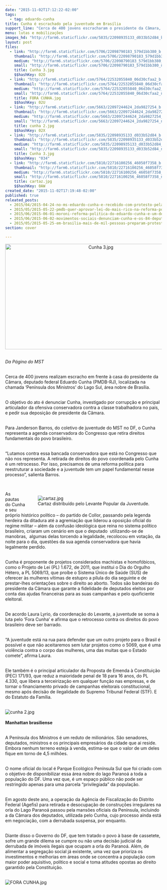 ```yaml
---
date: "2015-11-02T17:12:22-02:00"
tags:
  - tag: eduardo-cunha
title: Cunha é escrachado pela juventude em Brasília
support_line: "Cerca de 400 jovens escracharam o presidente da Câmara, deputado federal Eduardo Cunha (PMDB-RJ) em sua casa, localizada na chamada ‘Península dos Ministros’ do Lago Sul, em Brasília."
menu: lutas e mobilizações
images_hd: "http://farm6.staticflickr.com/5835/22098935133_d033b52d84_b.jpg"
layout: post
files:
  - link: "http://farm6.staticflickr.com/5706/22098790183_579d1bb380_b.jpg"
    thumbnail: "http://farm6.staticflickr.com/5706/22098790183_579d1bb380_t.jpg"
    medium: "http://farm6.staticflickr.com/5706/22098790183_579d1bb380_z.jpg"
    small: "http://farm6.staticflickr.com/5706/22098790183_579d1bb380_n.jpg"
    title: Cunha 3.jpg
    $$hashKey: 02O
  - link: "http://farm6.staticflickr.com/5764/22532055840_06d30cfaa2_b.jpg"
    thumbnail: "http://farm6.staticflickr.com/5764/22532055840_06d30cfaa2_t.jpg"
    medium: "http://farm6.staticflickr.com/5764/22532055840_06d30cfaa2_z.jpg"
    small: "http://farm6.staticflickr.com/5764/22532055840_06d30cfaa2_n.jpg"
    title: FORA CUNHA.jpg
    $$hashKey: 02U
  - link: "http://farm6.staticflickr.com/5663/22097244624_2da9827254_b.jpg"
    thumbnail: "http://farm6.staticflickr.com/5663/22097244624_2da9827254_t.jpg"
    medium: "http://farm6.staticflickr.com/5663/22097244624_2da9827254_z.jpg"
    small: "http://farm6.staticflickr.com/5663/22097244624_2da9827254_n.jpg"
    title: cunha 2.jpg
    $$hashKey: 02X
  - link: "http://farm6.staticflickr.com/5835/22098935133_d033b52d84_b.jpg"
    thumbnail: "http://farm6.staticflickr.com/5835/22098935133_d033b52d84_t.jpg"
    medium: "http://farm6.staticflickr.com/5835/22098935133_d033b52d84_z.jpg"
    small: "http://farm6.staticflickr.com/5835/22098935133_d033b52d84_n.jpg"
    title: Cunha 3.jpg
    $$hashKey: "034"
  - link: "http://farm6.staticflickr.com/5810/22716100256_46058f7358_b.jpg"
    thumbnail: "http://farm6.staticflickr.com/5810/22716100256_46058f7358_t.jpg"
    medium: "http://farm6.staticflickr.com/5810/22716100256_46058f7358_z.jpg"
    small: "http://farm6.staticflickr.com/5810/22716100256_46058f7358_n.jpg"
    title: cartaz.jpg
    $$hashKey: 0AW
created_date: "2015-11-02T17:19:48-02:00"
published: true
releated_posts:
  - 2015/04/2015-04-24-no-ms-eduardo-cunha-e-recebido-com-protesto-pela-classe-trabalhadora.md
  - 2015/05/2015-05-22-pmdb-quer-aprovar-lei-do-mais-rico-na-reforma-politica.md
  - 2015/06/2015-06-01-moroni-reforma-politica-do-eduardo-cunha-e-um-deboche-com-o-povo-brasileiro.md
  - 2015/06/2015-06-02-movimentos-sociais-denunciam-cunha-e-os-84-deputados-que-mudaram-seus-votos.md
  - 2015/05/2015-05-25-em-brasilia-mais-de-mil-pessoas-preparam-protesto-contra-pec-da-corrupcao.md
section: cover

---
```

<p style="text-align:center"><img alt="Cunha 3.jpg" height="338" src="http://farm6.staticflickr.com/5706/22098790183_579d1bb380_b.jpg" width="600" /></p>

<p><br />
<em>Da P&aacute;gina do MST</em></p>

<p><br />
Cerca de 400 jovens realizam escracho em frente &agrave; casa do presidente da C&acirc;mara, deputado federal Eduardo Cunha (PMDB-RJ), localizada na chamada &lsquo;Pen&iacute;nsula dos Ministros&rsquo; do Lago Sul, &aacute;rea nobre de Bras&iacute;lia.</p>

<p><br />
O objetivo do ato &eacute; denunciar Cunha, investigado por corrup&ccedil;&atilde;o e principal articulador da ofensiva conservadora contra a classe trabalhadora no pa&iacute;s, e pedir sua deposi&ccedil;&atilde;o de presidente da C&acirc;mara.</p>

<p><br />
Para Janderson Barros, do coletivo de juventude do MST no DF, o Cunha representa a agenda conservadora do Congresso que retira direitos fundamentais do povo brasileiro.</p>

<p><br />
&ldquo;Lutamos contra essa bancada conservadora que est&aacute; no Congresso que n&atilde;o nos representa. A retirada de direitos do povo coordenada pelo Cunha &eacute; um retrocesso. Por isso, precisamos de uma reforma pol&iacute;tica para reestruturar a sociedade e a juventude tem um papel fundamental nesse processo&rdquo;, salienta Barros.</p>

<p>&nbsp;</p>

<figure class="image" style="float:right"><img alt="cartaz.jpg" src="http://farm6.staticflickr.com/5810/22716100256_46058f7358_b.jpg" />
<figcaption>Cartaz distribu&iacute;do pelo Levante Popular da Juventude.</figcaption>
</figure>

<p>As pautas do Cunha e seu pr&oacute;prio hist&oacute;rico pol&iacute;tico &ndash; do partido de Collor, passando pela legenda herdeira da ditadura at&eacute; a agremia&ccedil;&atilde;o que liderou a oposi&ccedil;&atilde;o oficial do regime militar &ndash; al&eacute;m da confus&atilde;o ideol&oacute;gica que reina no sistema pol&iacute;tico brasileiro, criaram um cen&aacute;rio em que o deputado &nbsp;utilizando-se de manobras, &nbsp;algumas delas torcendo a legalidade, recolocou em vota&ccedil;&atilde;o, da noite para o dia, quest&otilde;es da sua agenda conservadora que havia legalmente perdido.</p>

<p><br />
Cunha &eacute; proponente de projetos considerados machistas e homof&oacute;bicos, como o Projeto de Lei (PL) 1.672, de 2011, que institui o Dia do Orgulho H&eacute;tero, a PL 5069/13, que pro&iacute;be o Sistema &Uacute;nico de Sa&uacute;de (SUS) de oferecer &agrave;s mulheres v&iacute;timas de estupro a p&iacute;lula do dia seguinte e de prestar-lhes orienta&ccedil;&otilde;es sobre o direito ao aborto. Todos s&atilde;o bandeiras do presidente da C&acirc;mara que garante a fidelidade de deputados eleitos por conta das ajudas financeiras para as suas campanhas e pelo quoficiente eleitoral.</p>

<p><br />
De acordo Laura Lyrio, da coordena&ccedil;&atilde;o do Levante, a juventude se soma &agrave; luta pelo &lsquo;Fora Cunha&rsquo; e afirma que o retrocesso contra os direitos do povo brasileiro deve ser barrado.</p>

<p><br />
&ldquo;A juventude est&aacute; na rua para defender que um outro projeto para o Brasil &eacute; poss&iacute;vel e que n&atilde;o aceitaremos sem lutar projetos como o 5069, que &eacute; uma viol&ecirc;ncia contra o corpo das mulheres, uma das muitas que o Estado comete&rdquo;, afirma Laura.</p>

<p><br />
Ele tamb&eacute;m &eacute; o principal articulador da Proposta de Emenda &agrave; Constitui&ccedil;&atilde;o (PEC) 171/93, que reduz a maioridade penal de 18 para 16 anos, do PL 4.330, que libera a terceiriza&ccedil;&atilde;o em qualquer fun&ccedil;&atilde;o nas empresas, e de tornar o financiamento privado de campanhas eleitorais constitucional, mesmo ap&oacute;s decis&atilde;o de ilegalidade do Supremo Tribunal Federal (STF). E do Estatuto da Fam&iacute;lia.<br />
&nbsp;</p>

<p><img alt="cunha 2.jpg" src="http://farm6.staticflickr.com/5663/22097244624_2da9827254_b.jpg" /><br />
<br />
<strong>Manhattan brasiliense</strong></p>

<p><br />
A Pen&iacute;nsula dos Ministros &eacute; um reduto de milion&aacute;rios. S&atilde;o senadores, deputados, ministros e os principais empres&aacute;rios da cidade que ai reside. Embora nenhum terreno esteja &agrave; venda, estima-se que o valor de um deles fique em torno de 4,5 milh&otilde;es.</p>

<p><br />
O nome oficial do local &eacute; Parque Ecol&oacute;gico Pen&iacute;nsula Sul que foi criado com o objetivo de disponibilizar essa &aacute;rea nobre do lago Parano&aacute; a toda a popula&ccedil;&atilde;o do DF. Uma vez que, &eacute; um espa&ccedil;o p&uacute;blico n&atilde;o pode ser restringido apenas para uma parcela &ldquo;privilegiada&rdquo; da popula&ccedil;&atilde;o.</p>

<p><br />
Em agosto deste ano, a opera&ccedil;&atilde;o da Ag&ecirc;ncia de Fiscaliza&ccedil;&atilde;o do Distrito Federal (Agefis) para retirada e desocupa&ccedil;&atilde;o de constru&ccedil;&otilde;es irregulares na orla do Lago Parano&aacute; passou pela mans&otilde;es oficiais da Pen&iacute;nsula, incluindo a da C&acirc;mara dos deputados, utilizada pelo Cunha, cujo processo ainda est&aacute; em negocia&ccedil;&atilde;o, com a derrubada suspensa, por enquanto.</p>

<p><br />
Diante disso o Governo do DF, que tem tratado o povo &agrave; base de cassetete, sofre um grande dilema se cumpre ou n&atilde;o uma decis&atilde;o judicial da derrubada de im&oacute;veis ilegais que ocupam a orla do Parano&aacute;. Al&eacute;m, de alimentar a segrega&ccedil;&atilde;o social j&aacute; existente, uma vez que prioriza os investimentos e melhorias em &aacute;reas onde se concentra a popula&ccedil;&atilde;o com maior poder aquisitivo, pol&iacute;tico e social e toma atitudes opostas ao direito garantido pela Constitui&ccedil;&atilde;o.<br />
&nbsp;</p>

<p><img alt="FORA CUNHA.jpg" src="http://farm6.staticflickr.com/5764/22532055840_06d30cfaa2_b.jpg" /></p>
